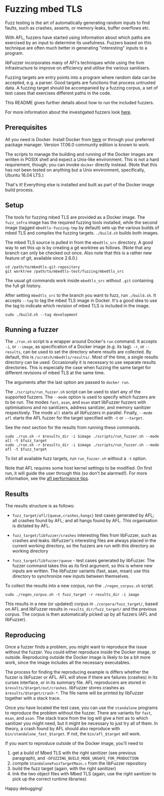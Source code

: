 # Fuzzing mbed TLS

Fuzz testing is the art of automatically generating random inputs to find
faults, such as crashes, asserts, or memory leaks, buffer overflows etc.

With AFL, fuzzers have started using information about which paths are
exercised by an input to determine its usefulness. Fuzzers based on this
technique are often much better in generating "interesting" inputs to a
program.

libFuzzer incorporates many of AFl's techniques while using the llvm
infrastructure to improve on efficiency and utilise the various sanitisers.

Fuzzing targets are entry points into a program where random data can be
accepted, e.g. a parser. Good targets are functions that process untrusted
data. A fuzzing target should be accompanied by a fuzzing corpus, a set of
test cases that exercises different paths in the code.

This README gives further details about how to run the included fuzzers.

For more information about the investigated fuzzers look
[here](https://confluence.arm.com/display/IoTBU/mbed+TLS+fuzzing+tools+analysis).

## Prerequisites

All you need is Docker. Install Docker from [here](www.docker.com) or through
your preferred package manager. Version 17.06.0 community edition is known to
work.

The scripts to manage the building and running of the Docker images are written
in POSIX shell and expect a Unix-like environment. This is not a hard
requirement, though; you can invoke `docker` directly instead. (Note that this
has not been tested on anything but a Unix environment, specifically, Ubuntu
16.04 LTS.)

That's it! Everything else is installed and built as part of the Docker image
build process.

## Setup

The tools for fuzzing mbed TLS are provided as a Docker image. The `fuzz_infra`
image has the required fuzzing tools installed, while the second image (tagged
`mbedtls-fuzzing-tmp` by default) sets up the various builds of mbed TLS and
compiles the fuzzing targets. `./build.sh` builds both images.

The mbed TLS source is pulled in from the `mbedtls_src` directory. A good way
to set this up is by creating a git worktree as follows. (Note that any branch
can only be checked out once. Also note that this is a rather new feature of
git, available since 2.6.0.)

```
cd /path/to/mbedtls-git-repository
git worktree /path/to/mbedtls-test/fuzzing/mbedtls_src
```

The usual git commands work inside `mbedtls_src` without `.git` containing the
full git history.

After setting `mbedtls_src` to the branch you want to fuzz, run `./build.sh`.
It accepts `--tag` to tag the mbed TLS image in Docker. It's a good
idea to use the tag to indicate which revision of mbed TLS is included in the
image.

```
sudo ./build.sh --tag development
```

## Running a fuzzer

The `./run.sh` script is a wrapper around Docker's `run` command. It accepts
`-i`, or `--image`, as specification of a Docker image (e.g. its tag). `-r`, or
`--results`, can be used to set the directory where results are collected. By
default, this is `/scratch/mbedtls/results/`. Most of the time, a single
results directory can be used. Occasionally it is necessary to use separate
results directories. This is especially the case when fuzzing the same target
for different revisions of mbed TLS at the same time.

The arguments after the last option are passed to `docker run`.

The `./scripts/run_fuzzer.sh` script can be used to start any of the supported
fuzzers. The `--mode` option is used to specify which fuzzers are to be run.
The modes `fast`, `asan`, and `msan` start libFuzzer fuzzers with optimisations
and no sanitizers, address sanitizer, and memory sanitizer respectively. The
mode `all` starts all libFuzzers in parallel. Finally, `--mode afl` starts the
AFL fuzzer for the target specified with `-t` or `--target`.

See the next section for the results from running these commands.

```
sudo ./run.sh -r $results_dir -i $image ./scripts/run_fuzzer.sh --mode all -t $fuzz_target
sudo ./run.sh -r $results_dir -i $image ./scripts/run_fuzzer.sh --mode afl -t $fuzz_target
```

To list all available fuzz targets, run `run_fuzzer.sh` without a `-t` option.

Note that AFL requires some host kernel settings to be modified. On first run,
it will guide the user through this (so don't be alarmed!). For more
information, see the [afl performance
tips](https://github.com/mirrorer/afl/blob/master/docs/perf_tips.txt).

## Results

The results structure is as follows:

- `fuzz_target/afl/{queue,crashes,hangs}`
                  test cases generated by AFL; all crashes found by AFL; and
                  all hangs found by AFL. This organisation is dictated by AFL.

- `fuzz_target/libfuzzer/crashes`
                  interesting files from libFuzzer, such as crashes and leaks.
                  libFuzzer's interesting files are always placed in the
                  current working directory, so the fuzzers are run with this
                  directory as working directory

- `fuzz_target/libfuzzer/queue`
                - test cases generated by libFuzzer. The fuzzer command takes
                  this as its first argument, so this is where new inputs are
                  written. The libFuzzer variants (fast, asan, msan) use this
                  directory to synchronize new inputs between themselves.

To collect the results into a new corpus, run the `./regen_corpus.sh` script.

```
sudo ./regen_corpus.sh -t fuzz_target -r results_dir -i image
```

This results in a new (or updated) corpus in `./corpora/fuzz_target/`, based on
AFL and libFuzzer results in `results_dir/fuzz_target/` and the previous
corpus. The corpus is then automatically picked up by all fuzzers (AFL and
libFuzzer).

## Reproducing

Once a fuzzer finds a problem, you might want to reproduce the issue without
the fuzzer. You could either reproduce inside the Docker image, or outside.
Reproducing outside the Docker image is likely to be a bit more work, since the
image includes all the necessary executables.

The process for finding the reproducing example is differs whether the fuzzer
is libFuzzer or AFL. AFL will show if there are failures (crashes) in its
curses interface, or in its summary file. AFL reproducers are stored in
`$results/$target/out/crashes`. libFuzzer stores crashes as
`$results/$target/crash-*`. The file name will be printed by libFuzzer together
with a stack trace.

Once you have located the test case, you can use the `standalone` programs to
reproduce the problem without the fuzzer. There are variants for `fast`,
`msan`, and `asan`. The stack trace from the log will give a hint as to which
sanitizer you might need, but it might be necessary to just try all of them.
In theory, a crash found by AFL should also reproduce with
`bin/standalone_fast_$target`. If not, the `bin/afl_$target` will work.

If you want to reproduce outside of the Docker image, you'll need to
1.  get a build of Mbed TLS with the right sanitizer (see previous paragraph),
    and `-DFUZZING_BUILD_MODE_UNSAFE_FOR_PRODUCTION`
2.  compile `StandaloneFuzzTargetMain.c` from the libFuzzer repository
3.  build the fuzz target (again, with the right sanitizer)
4.  link the two object files with Mbed TLS (again, use the right sanitizer to
    pick up the correct runtime libraries)

Happy debugging!
